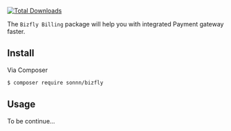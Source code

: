 [![Total Downloads](https://img.shields.io/packagist/dt/bizfly/billing.svg?style=flat-square)](https://packagist.org/packages/bizfly/billing)

The ``Bizfly Billing`` package will help you with integrated Payment gateway faster.

## Install

Via Composer

``` bash
$ composer require sonnn/bizfly
```

## Usage
To be continue...
